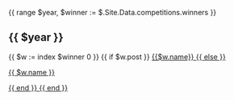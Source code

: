 {{ range $year, $winner := $.Site.Data.competitions.winners }}
  <h2>{{ $year }}</h2>
  {{ $w := index $winner 0 }}
  {{ if $w.post }}
    <a href="{{ $w.post }}">{{$w.name}}
  {{ else }}
    <p>{{ $w.name }} <p>
  {{ end }}
{{ end }}